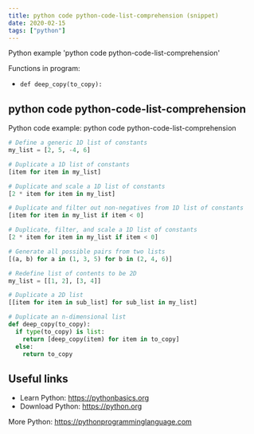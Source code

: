 ```yaml
---
title: python code python-code-list-comprehension (snippet)
date: 2020-02-15
tags: ["python"]
---
```

Python example 'python code python-code-list-comprehension'

Functions in program: 
* `def deep_copy(to_copy): `

## python code python-code-list-comprehension

Python code example: python code python-code-list-comprehension

```python
# Define a generic 1D list of constants
my_list = [2, 5, -4, 6]

# Duplicate a 1D list of constants
[item for item in my_list]

# Duplicate and scale a 1D list of constants
[2 * item for item in my_list]

# Duplicate and filter out non-negatives from 1D list of constants
[item for item in my_list if item < 0]

# Duplicate, filter, and scale a 1D list of constants
[2 * item for item in my_list if item < 0]

# Generate all possible pairs from two lists
[(a, b) for a in (1, 3, 5) for b in (2, 4, 6)]

# Redefine list of contents to be 2D
my_list = [[1, 2], [3, 4]]

# Duplicate a 2D list
[[item for item in sub_list] for sub_list in my_list]

# Duplicate an n-dimensional list
def deep_copy(to_copy): 
  if type(to_copy) is list: 
    return [deep_copy(item) for item in to_copy] 
  else: 
    return to_copy


```

## Useful links

- Learn Python: https://pythonbasics.org
- Download Python: https://python.org

More Python: https://pythonprogramminglanguage.com

